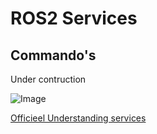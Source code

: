 # ROS2 Services
## Commando's
Under contruction

![Image](https://docs.ros.org/en/humble/_images/Service-SingleServiceClient.gif)


[Officieel Understanding services](https://docs.ros.org/en/humble/Tutorials/Beginner-CLI-Tools/Understanding-ROS2-Services/Understanding-ROS2-Services.html)


